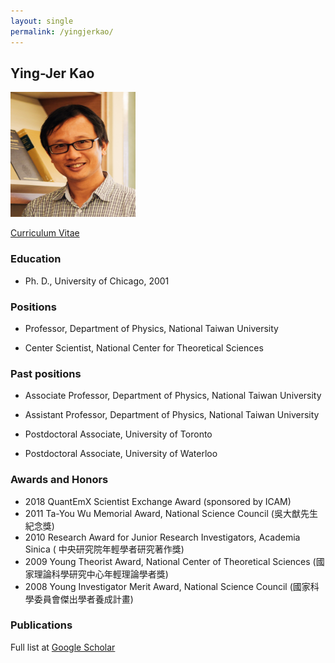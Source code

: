 ```yaml
---
layout: single
permalink: /yingjerkao/
---
```


##  Ying-Jer Kao

<img src="/assets/images/yjkao.jpg" width="200px" height="200px">

[Curriculum Vitae](/assets/mycv2018.pdf)

### Education
* Ph. D., University of Chicago, 2001

###  Positions

* Professor, Department of Physics, National Taiwan University

* Center Scientist, National Center for Theoretical Sciences

### Past positions
* Associate Professor, Department of Physics, National Taiwan University

* Assistant Professor, Department of Physics, National Taiwan University

* Postdoctoral Associate, University of Toronto

* Postdoctoral Associate, University of Waterloo

### Awards and Honors
* 2018 QuantEmX Scientist Exchange Award (sponsored by ICAM)
* 2011 Ta-You Wu Memorial Award, National Science Council (吳大猷先生紀念獎)
* 2010 Research Award for Junior Research Investigators, Academia Sinica  ( 中央研究院年輕學者研究著作獎)
* 2009 Young Theorist Award, National Center of Theoretical Sciences (國家理論科學研究中心年輕理論學者獎)
*  2008 Young Investigator Merit Award, National Science Council (國家科學委員會傑出學者養成計畫)


### Publications

Full list at [Google Scholar](https://scholar.google.com.tw/citations?user=bO-yL20AAAAJ&hl=en&authuser=2)
